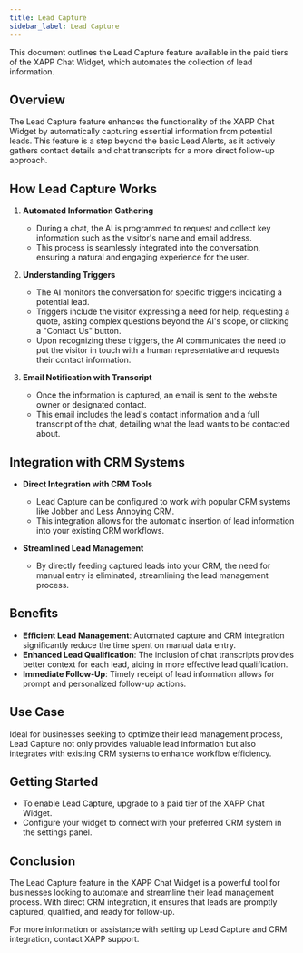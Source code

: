 ```yaml
---
title: Lead Capture
sidebar_label: Lead Capture
---
```


This document outlines the Lead Capture feature available in the paid tiers of the XAPP Chat Widget, which automates the collection of lead information.

## Overview

The Lead Capture feature enhances the functionality of the XAPP Chat Widget by automatically capturing essential information from potential leads. This feature is a step beyond the basic Lead Alerts, as it actively gathers contact details and chat transcripts for a more direct follow-up approach.

## How Lead Capture Works

1. **Automated Information Gathering**

   - During a chat, the AI is programmed to request and collect key information such as the visitor's name and email address.
   - This process is seamlessly integrated into the conversation, ensuring a natural and engaging experience for the user.

2. **Understanding Triggers**

   - The AI monitors the conversation for specific triggers indicating a potential lead.
   - Triggers include the visitor expressing a need for help, requesting a quote, asking complex questions beyond the AI's scope, or clicking a "Contact Us" button.
   - Upon recognizing these triggers, the AI communicates the need to put the visitor in touch with a human representative and requests their contact information.

3. **Email Notification with Transcript**
   - Once the information is captured, an email is sent to the website owner or designated contact.
   - This email includes the lead's contact information and a full transcript of the chat, detailing what the lead wants to be contacted about.

## Integration with CRM Systems

- **Direct Integration with CRM Tools**

  - Lead Capture can be configured to work with popular CRM systems like Jobber and Less Annoying CRM.
  - This integration allows for the automatic insertion of lead information into your existing CRM workflows.

- **Streamlined Lead Management**
  - By directly feeding captured leads into your CRM, the need for manual entry is eliminated, streamlining the lead management process.

## Benefits

- **Efficient Lead Management**: Automated capture and CRM integration significantly reduce the time spent on manual data entry.
- **Enhanced Lead Qualification**: The inclusion of chat transcripts provides better context for each lead, aiding in more effective lead qualification.
- **Immediate Follow-Up**: Timely receipt of lead information allows for prompt and personalized follow-up actions.

## Use Case

Ideal for businesses seeking to optimize their lead management process, Lead Capture not only provides valuable lead information but also integrates with existing CRM systems to enhance workflow efficiency.

## Getting Started

- To enable Lead Capture, upgrade to a paid tier of the XAPP Chat Widget.
- Configure your widget to connect with your preferred CRM system in the settings panel.

## Conclusion

The Lead Capture feature in the XAPP Chat Widget is a powerful tool for businesses looking to automate and streamline their lead management process. With direct CRM integration, it ensures that leads are promptly captured, qualified, and ready for follow-up.

For more information or assistance with setting up Lead Capture and CRM integration, contact XAPP support.
